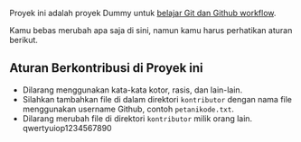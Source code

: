 Proyek ini adalah proyek Dummy untuk [belajar Git
dan Github workflow](https://www.petanikode.com/github-workflow/).

Kamu bebas merubah apa saja di sini, namun kamu harus
perhatikan aturan berikut.

## Aturan Berkontribusi di Proyek ini

- Dilarang menggunakan kata-kata kotor, rasis, dan lain-lain.
- Silahkan tambahkan file di dalam direktori `kontributor` dengan
  nama file menggunakan username Github, contoh `petanikode.txt`.
- Dilarang merubah file di direktori `kontributor` milik orang lain.
  qwertyuiop1234567890
